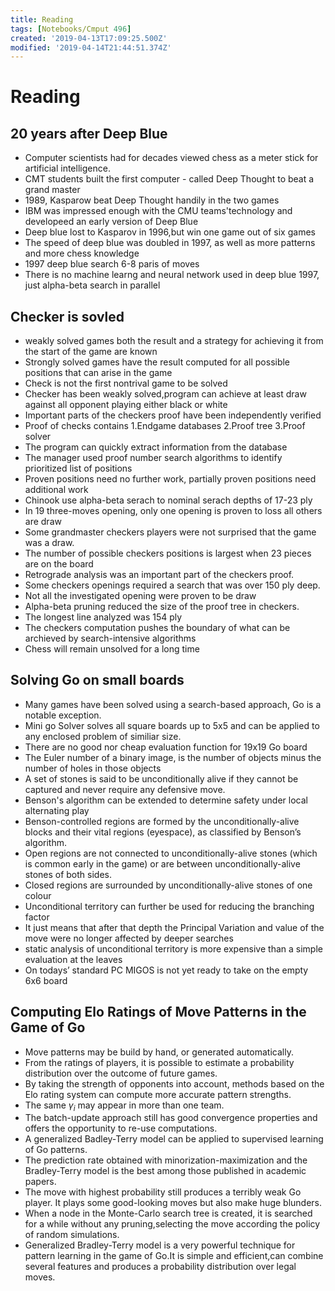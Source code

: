 ```yaml
---
title: Reading
tags: [Notebooks/Cmput 496]
created: '2019-04-13T17:09:25.500Z'
modified: '2019-04-14T21:44:51.374Z'
---
```


# Reading
## 20 years after Deep Blue
* Computer scientists had for decades viewed chess as a meter stick for artificial intelligence.
* CMT students built the first computer - called Deep Thought to beat a grand master
* 1989, Kasparow beat Deep Thought handily in the two games
* IBM was impressed enough with the CMU teams'technology and developeed an early version of Deep Blue
* Deep blue lost to  Kasparov in 1996,but win one game out of six games
* The speed of deep blue was doubled in 1997, as well as more patterns and more chess knowledge
* 1997 deep blue search 6-8 paris of moves
* There is no machine learng and neural network used in deep blue 1997, just alpha-beta search in parallel

## Checker is sovled
* weakly solved games both the result and a strategy for achieving it from the start of the game are known
* Strongly solved games have the result computed for all possible positions that can arise in the game
* Check is not the first nontrival game to be solved
* Checker has been weakly solved,program can achieve at least draw against all opponent playing either black or white
* Important parts of the checkers proof have been independently verified
* Proof of checks contains 1.Endgame databases 2.Proof tree 3.Proof solver
* The program can quickly extract information from the database
* The manager used proof number search algorithms to identify prioritized list of positions
* Proven positions need no further work, partially proven positions need additional work
* Chinook use alpha-beta serach to nominal serach depths of 17-23 ply
* In 19 three-moves opening, only one opening is proven to loss all others are draw
* Some grandmaster checkers players were not surprised that the game was a draw.
* The number of possible checkers positions is largest when 23 pieces are on the board
* Retrograde analysis was an important part of the checkers proof.
* Some checkers openings required a search that was over 150 ply deep.
* Not all the investigated opening were proven to be draw
* Alpha-beta pruning reduced the size of the proof tree in checkers.
* The longest line analyzed was 154 ply
* The checkers computation pushes the boundary of what can be archieved by search-intensive algorithms
* Chess will remain unsolved for a long time

## Solving Go on small boards
* Many games have been solved using a search-based approach, Go is a notable exception.
* Mini go Solver solves all square boards up to 5x5 and can be applied to any enclosed problem of similiar size.
* There are no good nor cheap evaluation function for 19x19 Go board
* The Euler number of a binary image, is the number of objects minus the number of holes in those objects
* A set of stones is said to be unconditionally alive if they cannot be captured and never require any defensive
move.
* Benson's algorithm can be extended to determine safety under local alternating play
* Benson-controlled regions are formed by the unconditionally-alive blocks and their vital regions (eyespace), as classified by Benson’s algorithm.
* Open regions are not connected to unconditionally-alive stones (which is common early in the game) or are between unconditionally-alive stones of both sides.
* Closed regions are surrounded by unconditionally-alive stones of one colour
* Unconditional territory can further be used for reducing the branching factor
* It just means that after that depth the Principal Variation and value of the move were no longer affected by deeper searches
* static analysis of unconditional territory is more expensive than a simple evaluation at the leaves 
* On todays’ standard PC MIGOS is not yet ready to take on the empty 6x6 board

## Computing Elo Ratings of Move Patterns in the Game of Go
* Move patterns may be build by hand, or generated automatically.
* From the ratings of players, it is possible to estimate a probability distribution over the outcome of future games.
* By taking the strength of opponents into account, methods based on the Elo rating system can compute more accurate pattern strengths.
* The same $\gamma_{i}$ may appear in more than one team. 
* The batch-update approach still has good convergence properties and offers the opportunity to re-use computations.
* A generalized Badley-Terry model can be applied to supervised learning of Go patterns.
* The prediction rate obtained with minorization-maximization and the Bradley-Terry model is the best among those published in academic papers.
* The move with highest probability still produces a terribly weak Go player. It plays some good-looking moves but also make huge blunders.
* When a node in the Monte-Carlo search tree is created, it is searched for a while without any pruning,selecting the move according the policy of random simulations.
* Generalized Bradley-Terry model is a very powerful technique for pattern learning in the game of Go.It is simple and efficient,can combine several features and produces a probability distribution over legal moves.
